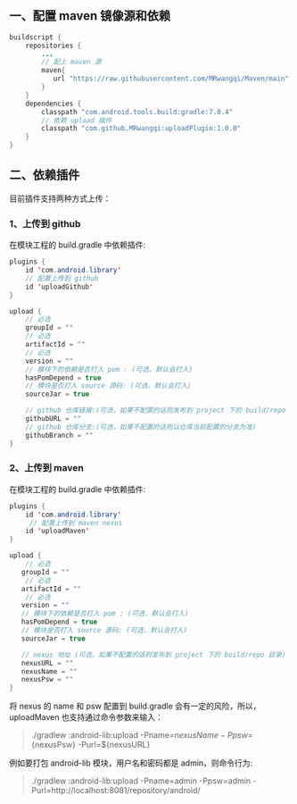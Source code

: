 ## 一、配置 maven 镜像源和依赖
```java
buildscript {
    repositories {
        ...
        // 配上 maven 源
        maven{
           url "https://raw.githubusercontent.com/MRwangqi/Maven/main"
        }
    }
    dependencies {
        classpath "com.android.tools.build:gradle:7.0.4"
        // 依赖 upload 插件
        classpath "com.github.MRwangqi:uploadPlugin:1.0.0"
    }
}
```

## 二、依赖插件

目前插件支持两种方式上传：

### 1、上传到 github

在模块工程的 build.gradle 中依赖插件:

```java
plugins {
    id 'com.android.library'
    // 配置上传到 github
    id 'uploadGithub'
}

upload {
    // 必选
    groupId = ""
    // 必选
    artifactId = ""
    // 必选
    version = ""
    // 模块下的依赖是否打入 pom : (可选，默认会打入)
    hasPomDepend = true
    // 模块是否打入 source 源码: (可选，默认会打入)
    sourceJar = true

    // github 仓库链接:(可选，如果不配置的话则发布到 project 下的 build/repo 目录)
    githubURL = ""
    // github 仓库分支:(可选，如果不配置的话则以仓库当前配置的分支为准)
    githubBranch = ""
}
```



### 2、上传到 maven

在模块工程的 build.gradle 中依赖插件:

```java
plugins {
    id 'com.android.library'
     // 配置上传到 maven nexus
    id 'uploadMaven'
}

upload {
    // 必选
   groupId = ""
    // 必选
   artifactId = ""
    // 必选
   version = ""
   // 模块下的依赖是否打入 pom : (可选，默认会打入)
   hasPomDepend = true
   // 模块是否打入 source 源码: (可选，默认会打入)
   sourceJar = true

   // nexus 地址 (可选，如果不配置的话则发布到 project 下的 build/repo 目录)
   nexusURL = ""
   nexusName = ""
   nexusPsw = ""
}
```

将 nexus 的 name 和 psw 配置到 build.gradle 会有一定的风险，所以，uploadMaven 也支持通过命令参数来输入：
>  ./gradlew :android-lib:upload -Pname=${nexusName} -Ppsw=${nexusPsw} -Purl=${nexusURL}

例如要打包 android-lib 模块，用户名和密码都是 admin，则命令行为:
> ./gradlew :android-lib:upload -Pname=admin -Ppsw=admin -Purl=http://localhost:8081/repository/android/

